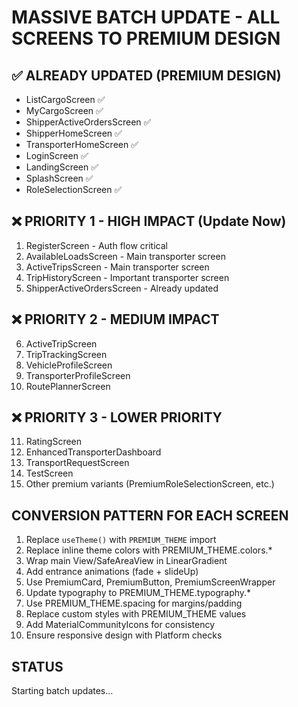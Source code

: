 # MASSIVE BATCH UPDATE - ALL SCREENS TO PREMIUM DESIGN

## ✅ ALREADY UPDATED (PREMIUM DESIGN)

- ListCargoScreen ✅
- MyCargoScreen ✅
- ShipperActiveOrdersScreen ✅
- ShipperHomeScreen ✅
- TransporterHomeScreen ✅
- LoginScreen ✅
- LandingScreen ✅
- SplashScreen ✅
- RoleSelectionScreen ✅

## ❌ PRIORITY 1 - HIGH IMPACT (Update Now)

1. RegisterScreen - Auth flow critical
2. AvailableLoadsScreen - Main transporter screen
3. ActiveTripsScreen - Main transporter screen
4. TripHistoryScreen - Important transporter screen
5. ShipperActiveOrdersScreen - Already updated

## ❌ PRIORITY 2 - MEDIUM IMPACT

6. ActiveTripScreen
7. TripTrackingScreen
8. VehicleProfileScreen
9. TransporterProfileScreen
10. RoutePlannerScreen

## ❌ PRIORITY 3 - LOWER PRIORITY

11. RatingScreen
12. EnhancedTransporterDashboard
13. TransportRequestScreen
14. TestScreen
15. Other premium variants (PremiumRoleSelectionScreen, etc.)

## CONVERSION PATTERN FOR EACH SCREEN

1. Replace `useTheme()` with `PREMIUM_THEME` import
2. Replace inline theme colors with PREMIUM_THEME.colors.\*
3. Wrap main View/SafeAreaView in LinearGradient
4. Add entrance animations (fade + slideUp)
5. Use PremiumCard, PremiumButton, PremiumScreenWrapper
6. Update typography to PREMIUM_THEME.typography.\*
7. Use PREMIUM_THEME.spacing for margins/padding
8. Replace custom styles with PREMIUM_THEME values
9. Add MaterialCommunityIcons for consistency
10. Ensure responsive design with Platform checks

## STATUS

Starting batch updates...
